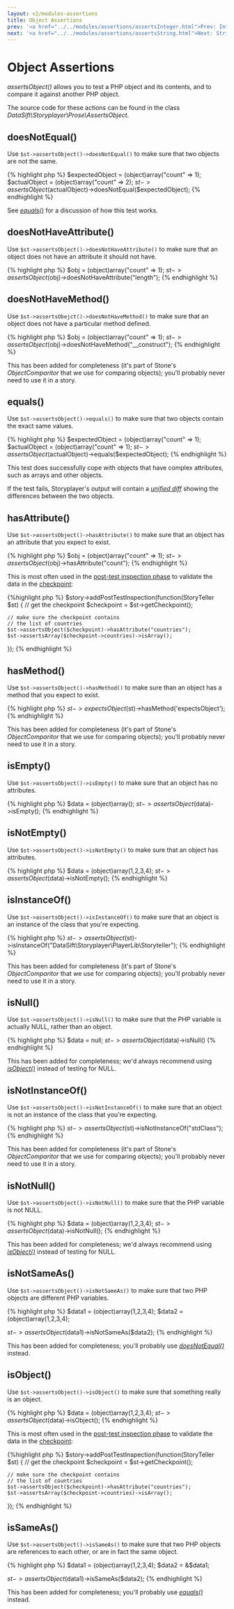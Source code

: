 ```yaml
---
layout: v2/modules-assertions
title: Object Assertions
prev: '<a href="../../modules/assertions/assertsInteger.html">Prev: Integer Assertions</a>'
next: '<a href="../../modules/assertions/assertsString.html">Next: String Assertions</a>'
---
```


# Object Assertions

_assertsObject()_ allows you to test a PHP object and its contents, and to compare it against another PHP object.

The source code for these actions can be found in the class _DataSift\Storyplayer\Prose\AssertsObject_.

## doesNotEqual()

Use `$st->assertsObject()->doesNotEqual()` to make sure that two objects are not the same.

{% highlight php %}
$expectedObject = (object)array("count" => 1);
$actualObject   = (object)array("count" => 2);
$st->assertsObject($actualObject)->doesNotEqual($expectedObject);
{% endhighlight %}

See _[equals()](#equals)_ for a discussion of how this test works.

## doesNotHaveAttribute()

Use `$st->assertsObject()->doesNotHaveAttribute()` to make sure that an object does not have an attribute it should not have.

{% highlight php %}
$obj = (object)array("count" => 1);
$st->assertsObject($obj)->doesNotHaveAttribute("length");
{% endhighlight %}

## doesNotHaveMethod()

Use `$st->assertsObejct()->doesNotHaveMethod()` to make sure that an object does not have a particular method defined.

{% highlight php %}
$obj = (object)array("count" => 1);
$st->assertsObject($obj)->doesNotHaveMethod("__construct");
{% endhighlight %}

This has been added for completeness (it's part of Stone's _ObjectComparitor_ that we use for comparing objects); you'll probably never need to use it in a story.

## equals()

Use `$st->assertsObject()->equals()` to make sure that two objects contain the exact same values.

{% highlight php %}
$expectedObject = (object)array("count" => 1);
$actualObject   = (object)array("count" => 1);
$st->assertsObject($actualObject)->equals($expectedObject);
{% endhighlight %}

This test does successfully cope with objects that have complex attributes, such as arrays and other objects.

If the test fails, Storyplayer's output will contain a _[unified diff](http://en.wikipedia.org/wiki/Diff#Unified_format)_ showing the differences between the two objects.

## hasAttribute()

Use `$st->assertsObject()->hasAttribute()` to make sure that an object has an attribute that you expect to exist.

{% highlight php %}
$obj = (object)array("count" => 1);
$st->assertsObject($obj)->hasAttribute("count");
{% endhighlight %}

This is most often used in the [post-test inspection phase](../../stories/post-test-inspection.html) to validate the data in the [checkpoint](../../stories/the-checkpoint.html):

{%highlight php %}
$story->addPostTestInspection(function(StoryTeller $st) {
    // get the checkpoint
    $checkpoint = $st->getCheckpoint();

    // make sure the checkpoint contains
    // the list of countries
    $st->assertsObject($checkpoint)->hasAttribute("countries");
    $st->assertsArray($checkpoint->countries)->isArray();
});
{% endhighlight %}

## hasMethod()

Use `$st->assertsObject()->hasMethod()` to make sure than an object has a method that you expect to exist.

{% highlight php %}
$st->expectsObject($st)->hasMethod('expectsObject');
{% endhighlight %}

This has been added for completeness (it's part of Stone's _ObjectComparitor_ that we use for comparing objects); you'll probably never need to use it in a story.

## isEmpty()

Use `$st->assertsObject()->isEmpty()` to make sure that an object has no attributes.

{% highlight php %}
$data = (object)array();
$st->assertsObject($data)->isEmpty();
{% endhighlight %}

## isNotEmpty()

Use `$st->assertsObject()->isNotEmpty()` to make sure that an object has attributes.

{% highlight php %}
$data = (object)array(1,2,3,4);
$st->assertsObject($data)->isNotEmpty();
{% endhighlight %}

## isInstanceOf()

Use `$st->assertsObject()->isInstanceOf()` to make sure that an object is an instance of the class that you're expecting.

{% highlight php %}
$st->assertsObject($st)->isInstanceOf("DataSift\Storyplayer\PlayerLib\Storyteller");
{% endhighlight %}

This has been added for completeness (it's part of Stone's _ObjectComparitor_ that we use for comparing objects); you'll probably never need to use it in a story.

## isNull()

Use `$st->assertsObject()->isNull()` to make sure that the PHP variable is actually NULL, rather than an object.

{% highlight php %}
$data = null;
$st->assertsObject($data)->isNull()
{% endhighlight %}

This has been added for completeness; we'd always recommend using _[isObject()](#isobject)_ instead of testing for NULL.

## isNotInstanceOf()

Use `$st->assertsObject()->isNotInstanceOf()` to make sure that an object is not an instance of the class that you're expecting.

{% highlight php %}
$st->assertsObject($st)->isNotInstanceOf("stdClass");
{% endhighlight %}

This has been added for completeness (it's part of Stone's _ObjectComparitor_ that we use for comparing objects); you'll probably never need to use it in a story.

## isNotNull()

Use `$st->assertsObject()->isNotNull()` to make sure that the PHP variable is not NULL.

{% highlight php %}
$data = (object)array(1,2,3,4);
$st->assertsObject($data)->isNotNull();
{% endhighlight %}

This has been added for completeness; we'd always recommend using _[isObject()](#isobject)_ instead of testing for NULL.

## isNotSameAs()

Use `$st->assertsObject()->isNotSameAs()` to make sure that two PHP objects are different PHP variables.

{% highlight php %}
$data1 = (object)array(1,2,3,4);
$data2 = (object)array(1,2,3,4);

$st->assertsObject($data1)->isNotSameAs($data2);
{% endhighlight %}

This has been added for completeness; you'll probably use _[doesNotEqual()](#doesnotequal)_ instead.

## isObject()

Use `$st->assertsObject()->isObject()` to make sure that something really is an object.

{% highlight php %}
$data = (object)array(1,2,3,4);
$st->assertsObject($data)->isObject();
{% endhighlight %}

This is most often used in the [post-test inspection phase](../../stories/post-test-inspection.html) to validate the data in the [checkpoint](../../stories/the-checkpoint.html):

{%highlight php %}
$story->addPostTestInspection(function(StoryTeller $st) {
    // get the checkpoint
    $checkpoint = $st->getCheckpoint();

    // make sure the checkpoint contains
    // the list of countries
    $st->assertsObject($checkpoint)->hasAttribute("countries");
    $st->assertsArray($checkpoint->countries)->isArray();
});
{% endhighlight %}

## isSameAs()

Use `$st->assertsObject()->isSameAs()` to make sure that two PHP objects are references to each other, or are in fact the same object.

{% highlight php %}
$data1 = (object)array(1,2,3,4);
$data2 = &$data1;

$st->assertsObject($data1)->isSameAs($data2);
{% endhighlight %}

This has been added for completeness; you'll probably use _[equals()](#equals)_ instead.